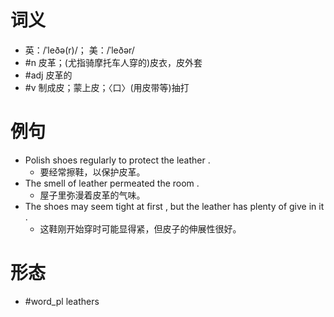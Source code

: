 # 词义
- 英：/ˈleðə(r)/； 美：/ˈleðər/
- #n 皮革；(尤指骑摩托车人穿的)皮衣，皮外套
- #adj 皮革的
- #v 制成皮；蒙上皮；〈口〉(用皮带等)抽打
# 例句
- Polish shoes regularly to protect the leather .
	- 要经常擦鞋，以保护皮革。
- The smell of leather permeated the room .
	- 屋子里弥漫着皮革的气味。
- The shoes may seem tight at first , but the leather has plenty of give in it .
	- 这鞋刚开始穿时可能显得紧，但皮子的伸展性很好。
# 形态
- #word_pl leathers
